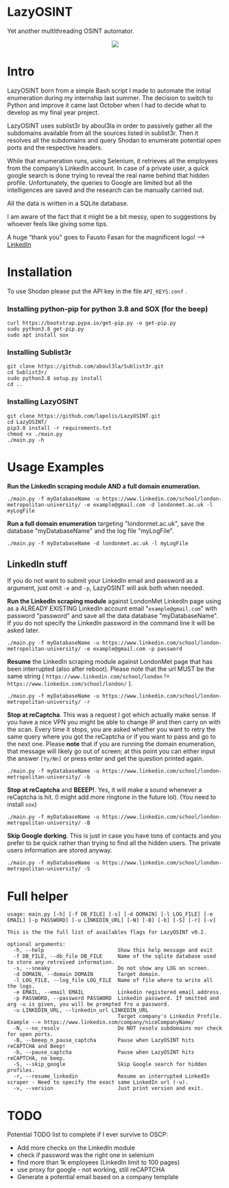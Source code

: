# LazyOSINT
Yet another multithreading OSINT automator.

<p align="center">
  <img src="https://github.com/lapolis/LazyOSINT/blob/master/LazyOSINT_small.png?raw=true">
</p>


# Intro

LazyOSINT born from a simple Bash script I made to automate the initial enumeration during my internship last summer. The decision to switch to Python and improve it came last October when I had to decide what to develop as my final year project.

LazyOSINT uses sublist3r by aboul3la in order to passively gather all the subdomains available from all the sources listed in sublist3r. Then it resolves all the subdomains and query Shodan to enumerate potential open ports and the respective headers.

While that enumeration runs, using Selenium, it retrieves all the employees from the company’s LinkedIn account. In case of a private user, a quick google search is done trying to reveal the real name behind that hidden profile. Unfortunately, the queries to Google are limited but all the intelligences are saved and the research can be manually carried out.

All the data is written in a SQLite database.

I am aware of the fact that it might be a bit messy, open to suggestions by whoever feels like giving some tips.

A huge “thank you” goes to Fausto Fasan for the magnificent logo! --> [LinkedIn](https://www.linkedin.com/in/fausto-fasan-4587a71a9/)

# Installation

To use Shodan please put the API key in the file `API_KEYS.conf` .

### Installing python-pip for python 3.8 and SOX (for the beep)
```
curl https://bootstrap.pypa.io/get-pip.py -o get-pip.py
sudo python3.8 get-pip.py
sudo apt install sox
```

### Installing Sublist3r
```
git clone https://github.com/aboul3la/Sublist3r.git
cd Sublist3r/
sudo python3.8 setup.py install
cd ..
```

### Installing LazyOSINT
```
git clone https://github.com/lapolis/LazyOSINT.git
cd LazyOSINT/
pip3.8 install -r requirements.txt
chmod +x ./main.py
./main.py -h
```


# Usage Examples
<b>Run the LinkedIn scraping module AND a full domain enumeration.</b>
```
./main.py -f myDatabaseName -u https://www.linkedin.com/school/london-metropolitan-university/ -e example@gmail.com -d londonmet.ac.uk -l myLogFile
```

<b>Run a full domain enumeration</b> targeting "londonmet.ac.uk", save the database "myDatabaseName" and the log file "myLogFile".
```
./main.py -f myDatabaseName -d londonmet.ac.uk -l myLogFile
```
## LinkedIn stuff
If you do not want to submit your LinkedIn email and password as a argument, just omit `-e` and `-p`, LazyOSINT will ask both when needed.

<b>Run the LinkedIn scraping module</b> against LondonMet LinkedIn page using as a ALREADY EXISTING LinkedIn account email "`example@gmail.com`" with password "password" and save all the data database "myDatabaseName".
If you do not specify the LinkedIn password in the command line it will be asked later.
```
./main.py -f myDatabaseName -u https://www.linkedin.com/school/london-metropolitan-university/ -e example@gmail.com -p password
```

<b>Resume</b> the LinkedIn scraping module against LondonMet page that has been interrupted (also after reboot). Please note that the url MUST be the same string ( `https://www.linkedin.com/school/london` != `https://www.linkedin.com/school/london/` ).
```
./main.py -f myDatabaseName -u https://www.linkedin.com/school/london-metropolitan-university/ -r
```

<b>Stop at reCaptcha</b>. This was a request I got which actually make sense. If you have a nice VPN you might be able to change IP and then carry on with the scan.
Every time it stops, you are asked whether you want to retry the same query where you got the reCaptcha or if you want to pass and go to the next one. Please <b>note</b> that if you are running the domain enumeration, that message will likely go out of screen; at this point you can either input the answer `[Yy/Nn]` or press enter and get the question printed again.
```
./main.py -f myDatabaseName -u https://www.linkedin.com/school/london-metropolitan-university/ -b
```

<b>Stop at reCaptcha</b> and <b>BEEEP!</b>. Yes, it will make a sound whenever a reCaptcha is hit. (I might add more ringtone in the future lol). (You need to install `sox`)
```
./main.py -f myDatabaseName -u https://www.linkedin.com/school/london-metropolitan-university/ -B
```

<b>Skip Google dorking</b>. This is just in case you have tons of contacts and you prefer to be quick rather than trying to find all the hidden users. The private users information are stored anyway.
```
./main.py -f myDatabaseName -u https://www.linkedin.com/school/london-metropolitan-university/ -S
```

# Full helper
```
usage: main.py [-h] [-f DB_FILE] [-s] [-d DOMAIN] [-l LOG_FILE] [-e EMAIL] [-p PASSWORD] [-u LINKEDIN_URL] [-N] [-B] [-b] [-S] [-r] [-v]

This is the the full list of availables flags for LazyOSINT v0.2.

optional arguments:
  -h, --help                        Show this help message and exit
  -f DB_FILE, --db_file DB_FILE     Name of the sqlite database used to store any retreived information.
  -s, --sneaky                      Do not show any LOG on screen.
  -d DOMAIN, --domain DOMAIN        Target domain.
  -l LOG_FILE, --log_file LOG_FILE  Name of file where to write all the logs.
  -e EMAIL, --email EMAIL           Linkedin registered email address.
  -p PASSWORD, --password PASSWORD  Linkedin password. If omitted and arg -u is given, you will be prompted fro a password.
  -u LINKEDIN_URL, --linkedin_url LINKEDIN_URL
                                    Target company's Linkedin Profile. Example --> https://www.linkedin.com/company/niceCompanyName/
  -N, --no_resolv                   Do NOT resolv subdomains nor check for open ports.
  -B, --beeep_n_pause_captcha       Pause when LazyOSINT hits reCAPTCHA and Beep!
  -b, --pause_captcha               Pause when LazyOSINT hits reCAPTCHA, no beep.
  -S, --skip_google                 Skip Google search for hidden profiles.
  -r, --resume_linkedin             Resume an interrupted LinkedIn scraper - Need to specify the exact same LinkedIn url (-u).
  -v, --version                     Just print version and exit.
```


# TODO
Potential TODO list to complete if I ever survive to OSCP:
- Add more checks on the LinkedIn module
- check if password was the right one in selenium
- find more than 1k employees (LinkedIn limit to 100 pages)
- use proxy for google - not working, still reCAPTCHA
- Generate a potential email based on a company template
